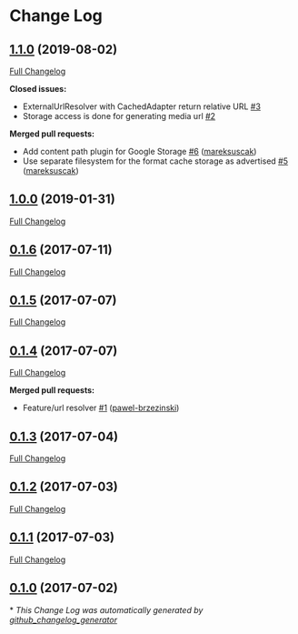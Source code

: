 # Change Log

## [1.1.0](https://github.com/pawel-brzezinski/sulu-storage-bundle/tree/1.1.0) (2019-08-02)
[Full Changelog](https://github.com/pawel-brzezinski/sulu-storage-bundle/compare/1.0.0...1.1.0)

**Closed issues:**

- ExternalUrlResolver with CachedAdapter return relative URL [\#3](https://github.com/pawel-brzezinski/sulu-storage-bundle/issues/3)
- Storage access is done for generating media url [\#2](https://github.com/pawel-brzezinski/sulu-storage-bundle/issues/2)

**Merged pull requests:**

- Add content path plugin for Google Storage [\#6](https://github.com/pawel-brzezinski/sulu-storage-bundle/pull/6) ([mareksuscak](https://github.com/mareksuscak))
- Use separate filesystem for the format cache storage as advertised [\#5](https://github.com/pawel-brzezinski/sulu-storage-bundle/pull/5) ([mareksuscak](https://github.com/mareksuscak))

## [1.0.0](https://github.com/pawel-brzezinski/sulu-storage-bundle/tree/1.0.0) (2019-01-31)
[Full Changelog](https://github.com/pawel-brzezinski/sulu-storage-bundle/compare/0.1.6...1.0.0)

## [0.1.6](https://github.com/pawel-brzezinski/sulu-storage-bundle/tree/0.1.6) (2017-07-11)
[Full Changelog](https://github.com/pawel-brzezinski/sulu-storage-bundle/compare/0.1.5...0.1.6)

## [0.1.5](https://github.com/pawel-brzezinski/sulu-storage-bundle/tree/0.1.5) (2017-07-07)
[Full Changelog](https://github.com/pawel-brzezinski/sulu-storage-bundle/compare/0.1.4...0.1.5)

## [0.1.4](https://github.com/pawel-brzezinski/sulu-storage-bundle/tree/0.1.4) (2017-07-07)
[Full Changelog](https://github.com/pawel-brzezinski/sulu-storage-bundle/compare/0.1.3...0.1.4)

**Merged pull requests:**

- Feature/url resolver [\#1](https://github.com/pawel-brzezinski/sulu-storage-bundle/pull/1) ([pawel-brzezinski](https://github.com/pawel-brzezinski))

## [0.1.3](https://github.com/pawel-brzezinski/sulu-storage-bundle/tree/0.1.3) (2017-07-04)
[Full Changelog](https://github.com/pawel-brzezinski/sulu-storage-bundle/compare/0.1.2...0.1.3)

## [0.1.2](https://github.com/pawel-brzezinski/sulu-storage-bundle/tree/0.1.2) (2017-07-03)
[Full Changelog](https://github.com/pawel-brzezinski/sulu-storage-bundle/compare/0.1.1...0.1.2)

## [0.1.1](https://github.com/pawel-brzezinski/sulu-storage-bundle/tree/0.1.1) (2017-07-03)
[Full Changelog](https://github.com/pawel-brzezinski/sulu-storage-bundle/compare/0.1.0...0.1.1)

## [0.1.0](https://github.com/pawel-brzezinski/sulu-storage-bundle/tree/0.1.0) (2017-07-02)


\* *This Change Log was automatically generated by [github_changelog_generator](https://github.com/skywinder/Github-Changelog-Generator)*
